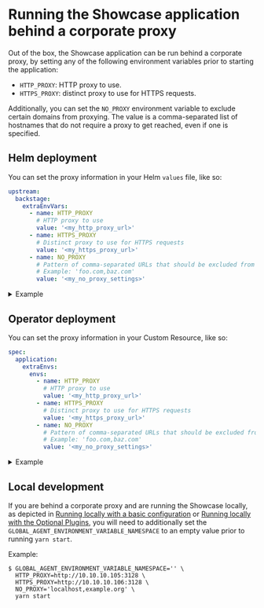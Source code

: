 # Running the Showcase application behind a corporate proxy

Out of the box, the Showcase application can be run behind a corporate proxy, by setting any of the following environment variables prior to starting the application:

- `HTTP_PROXY`: HTTP proxy to use.
- `HTTPS_PROXY`: distinct proxy to use for HTTPS requests.

Additionally, you can set the `NO_PROXY` environment variable to exclude certain domains from proxying. The value is a comma-separated list of hostnames that do not require a proxy to get reached, even if one is specified.

## Helm deployment

You can set the proxy information in your Helm `values` file, like so:

```yaml
upstream:
  backstage:
    extraEnvVars:
      - name: HTTP_PROXY
        # HTTP proxy to use
        value: '<my_http_proxy_url>'
      - name: HTTPS_PROXY
        # Distinct proxy to use for HTTPS requests
        value: '<my_https_proxy_url>'
      - name: NO_PROXY
        # Pattern of comma-separated URLs that should be excluded from proxying.
        # Example: 'foo.com,baz.com'
        value: '<my_no_proxy_settings>'
```

<details>
<summary>Example</summary>

```yaml
# --- Truncated ---
upstream:
  backstage:
    extraEnvVars:
      - name: HTTP_PROXY
        value: 'http://10.10.10.105:3128'
      - name: HTTPS_PROXY
        value: 'http://10.10.10.106:3128'
      - name: NO_PROXY
        value: 'localhost,example.org'
```

</details>

## Operator deployment

You can set the proxy information in your Custom Resource, like so:

```yaml
spec:
  application:
    extraEnvs:
      envs:
        - name: HTTP_PROXY
          # HTTP proxy to use
          value: '<my_http_proxy_url>'
        - name: HTTPS_PROXY
          # Distinct proxy to use for HTTPS requests
          value: '<my_https_proxy_url>'
        - name: NO_PROXY
          # Pattern of comma-separated URLs that should be excluded from proxying.
          # Example: 'foo.com,baz.com'
          value: '<my_no_proxy_settings>'
```

<details>
<summary>Example</summary>

```yaml
spec:
  # --- Truncated ---
  application:
    extraEnvs:
      envs:
        - name: HTTP_PROXY
          value: 'http://10.10.10.105:3128'
        - name: HTTPS_PROXY
          value: 'http://10.10.10.106:3128'
        - name: NO_PROXY
          value: 'localhost,example.org'
```

</details>

## Local development

If you are behind a corporate proxy and are running the Showcase locally, as depicted in [Running locally with a basic configuration](./getting-started.md#running-locally-with-a-basic-configuration) or [Running locally with the Optional Plugins](./getting-started.md#running-locally-with-the-optional-plugins), you will need to additionally set the `GLOBAL_AGENT_ENVIRONMENT_VARIABLE_NAMESPACE` to an empty value prior to running `yarn start`.

Example:

```shell
$ GLOBAL_AGENT_ENVIRONMENT_VARIABLE_NAMESPACE='' \
  HTTP_PROXY=http://10.10.10.105:3128 \
  HTTPS_PROXY=http://10.10.10.106:3128 \
  NO_PROXY='localhost,example.org' \
  yarn start
```
